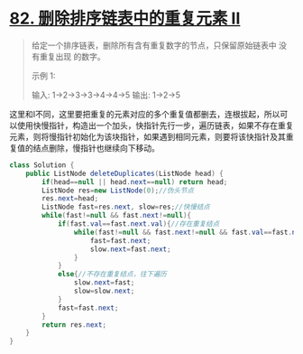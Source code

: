 # [82. 删除排序链表中的重复元素 II](https://leetcode-cn.com/problems/remove-duplicates-from-sorted-list-ii/)

>给定一个排序链表，删除所有含有重复数字的节点，只保留原始链表中 没有重复出现 的数字。
>
>示例 1:
>
>输入: 1->2->3->3->4->4->5
>输出: 1->2->5

这里和Ⅰ不同，这里要把重复的元素对应的多个重复值都删去，连根拔起，所以可以使用快慢指针，构造出一个加头，快指针先行一步，遍历链表，如果不存在重复元素，则将慢指针初始化为该块指针，如果遇到相同元素，则要将该快指针及其重复值的结点删除，慢指针也继续向下移动。

~~~java
class Solution {
    public ListNode deleteDuplicates(ListNode head) {
        if(head==null || head.next==null) return head;
        ListNode res=new ListNode(0);//伪头节点
        res.next=head;
        ListNode fast=res.next, slow=res;//快慢结点
        while(fast!=null && fast.next!=null){
            if(fast.val==fast.next.val){//存在重复结点
                while(fast!=null && fast.next!=null && fast.val==fast.next.val){
                    fast=fast.next;
                    slow.next=fast.next;
                }
            }
            else{//不存在重复结点，往下遍历
                slow.next=fast;
                slow=slow.next;
            }
            fast=fast.next;
        }
        return res.next;
    }
}
~~~